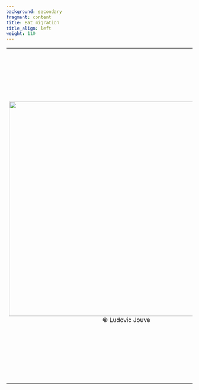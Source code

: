 ```yaml
---
background: secondary
fragment: content
title: Bat migration
title_align: left
weight: 110
---
```


<table>
    <tr>
    <td> 
        <img src="/images/Ludovic_Jouve_noctule_commune_vol_ludovic_jouve_2_small.jpg" alt="" width="580px" style="padding-right:50px" align="left"/>
    <p style='text-align: center'>© Ludovic Jouve</p>
    </td>
    <td style='text-align:left;'>
Bats can cover distances superior to 2,000 km. Several long-distance migrating species are known:

- *Nyctalus noctula*
- *Nyctalus leisleri*
- *Pipistrellus nathusii*
- *Vespertilio murinus*
- *Nyctalus lasiopterus* (?)

When migrating, bats are particularly present at:

- Coastlines
- Large rivers
- Mountain passes

But bat migration is generally poorly documented (and studies mostly concern *P. nathusii* and *N. noctula*)
    </td>
    </tr>
</table>


